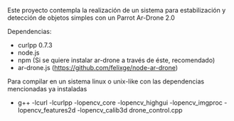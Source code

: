 Este proyecto contempla la realización de un sistema para estabilización y detección de objetos simples con un Parrot Ar-Drone 2.0

Dependencias: 

 - curlpp 0.7.3
 - node.js
 - npm (Si se quiere instalar ar-drone a través de éste, recomendado)
 - ar-drone.js (https://github.com/felixge/node-ar-drone)


 
 
Para compilar en un sistema linux o unix-like con las dependencias mencionadas ya instaladas

 - g++ -lcurl -lcurlpp -lopencv_core -lopencv_highgui -lopencv_imgproc -lopencv_features2d -lopencv_calib3d drone_control.cpp
